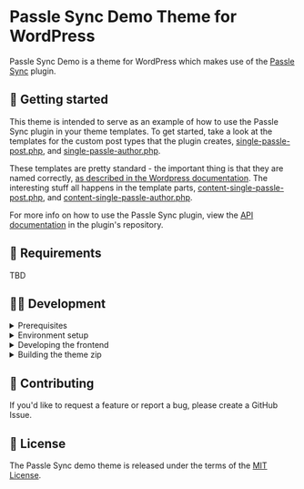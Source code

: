 # Passle Sync Demo Theme for WordPress

Passle Sync Demo is a theme for WordPress which makes use of the [Passle Sync](https://github.com/passle/passle-sync-wordpress) plugin.

## 🚀 Getting started

This theme is intended to serve as an example of how to use the Passle Sync plugin in your theme templates. To get started, take a look at the templates for the custom post types that the plugin creates, [single-passle-post.php](./single-passle-post.php), and [single-passle-author.php](./single-passle-author.php).

These templates are pretty standard - the important thing is that they are named correctly, [as described in the Wordpress documentation](https://developer.wordpress.org/themes/template-files-section/custom-post-type-template-files/). The interesting stuff all happens in the template parts, [content-single-passle-post.php](./template-parts/content-single-passle-post.php), and [content-single-passle-author.php](./template-parts/content-single-passle-author.php).

For more info on how to use the Passle Sync plugin, view the [API documentation](https://github.com/passle/passle-sync-wordpress/blob/master/docs/index.md) in the plugin's repository.

## 🔧 Requirements

TBD

## 👨‍💻 Development

<details>
<summary>Prerequisites</summary>

- [NPM](https://www.npmjs.com/)
- Development environment running a WordPress instance

</details>

<details>
<summary>Environment setup</summary>

To develop this theme, first clone the repository:

```
git clone https://github.com/passle/passle-sync-wordpress-demo-theme
```

Next, install all dependencies and build the frontend with the following commands:

```
npm install
npm run init
```

</details>

<details>
<summary>Developing the frontend</summary>

To develop the frontend, use the `watch` script available in [package.json](./package.json).

</details>

<details>
<summary>Building the theme zip</summary>

To build the theme zip file, use the `build` script available in [package.json](./package.json). This will install all dependencies, build the frontend, and create a zip containing all necessary output files.

</details>

## 💬 Contributing

If you'd like to request a feature or report a bug, please create a GitHub Issue.

## 📜 License

The Passle Sync demo theme is released under the terms of the [MIT License](./LICENSE).
